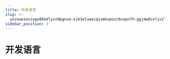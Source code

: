 ```yaml
---
title: 开发语言
slug: >-
  ynzowezexiygx0kbdlyco9pgnxe-ejb3wlaaeiqiumkxpozcbvopnfh-ggjmw8svlivzlvkp1tqcoajnn0u-ggjmw8
sidebar_position: 3
---
```



# 开发语言

